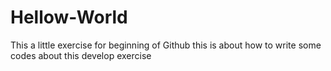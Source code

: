 # Hellow-World
This a little exercise for beginning of Github
this is about how to write some codes about this develop exercise
